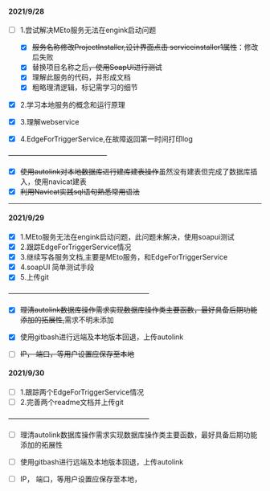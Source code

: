#### 2021/9/28

- [ ] 1.尝试解决MEto服务无法在engink启动问题
  - [x] ​	~~服务名称修改ProjectInstaller,设计界面点击	serviceinstaller1属性~~：修改后失败
  - [x] ​	替换项目名称之后~~，使用SoapUI进行测试~~
  - [x] ​	理解此服务的代码，并形成文档
  - [x] ​    粗略理清逻辑，标记需学习的细节
- [x] 2.学习本地服务的概念和运行原理
- [x] 3.理解webservice

- [x] 4.EdgeForTriggerService,在故障返回第一时间打印log

——————————————

- [x] ~~使用autolink对本地数据库进行建库建表操作~~虽然没有建表但完成了数据库插入，使用navicat建表
- [x] ~~利用Navicat实践sql语句熟悉常用语法~~

----------



#### 2021/9/29

- [x] 1.MEto服务无法在engink启动问题，此问题未解决，使用soapui测试
- [x] 2.跟踪EdgeForTriggerService情况
- [x] 3.继续写各服务文档,主要是MEto服务，和EdgeForTriggerService
- [x] 4.soapUI 简单测试手段
- [x] 5.上传git

————————————————————

- [x] ~~理清autolink数据库操作需求实现数据库操作类主要函数，最好具备后期功能添加的拓展性,~~需求不明未添加
- [x] 使用gitbash进行远端及本地版本回退，上传autolink

- [ ] ~~IP， 端口，等用户设置应保存至本地~~



#### 2021/9/30

- [ ] 1.跟踪两个EdgeForTriggerService情况
- [ ] 2.完善两个readme文档并上传git

————————————————————

- [ ] 理清autolink数据库操作需求实现数据库操作类主要函数，最好具备后期功能添加的拓展性

- [ ] 使用gitbash进行远端及本地版本回退，上传autolink

- [ ] IP， 端口，等用户设置应保存至本地，






